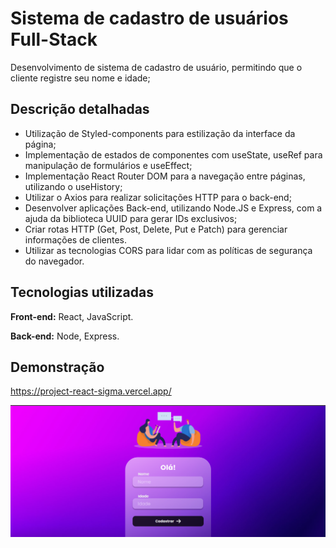 

# Sistema de cadastro de usuários Full-Stack 

Desenvolvimento de sistema de cadastro de usuário, permitindo que o cliente registre seu nome e idade;


## Descrição detalhadas

- Utilização de Styled-components para estilização da interface da página;
- Implementação de estados de componentes com useState, useRef para manipulação de formulários e useEffect;
- Implementação React Router DOM para a navegação entre páginas, utilizando o useHistory;
- Utilizar o Axios para realizar solicitações HTTP para o back-end;
- Desenvolver aplicações Back-end, utilizando Node.JS e Express, com a ajuda da biblioteca UUID para gerar IDs exclusivos;
- Criar rotas HTTP (Get, Post, Delete, Put e Patch) para gerenciar informações de clientes.
- Utilizar as tecnologias CORS para lidar com as políticas de segurança do navegador.



## Tecnologias utilizadas

**Front-end:** React, JavaScript.

**Back-end:** Node, Express.


## Demonstração

https://project-react-sigma.vercel.app/ 

<img src="./src/assets/register-customers.png"/>
